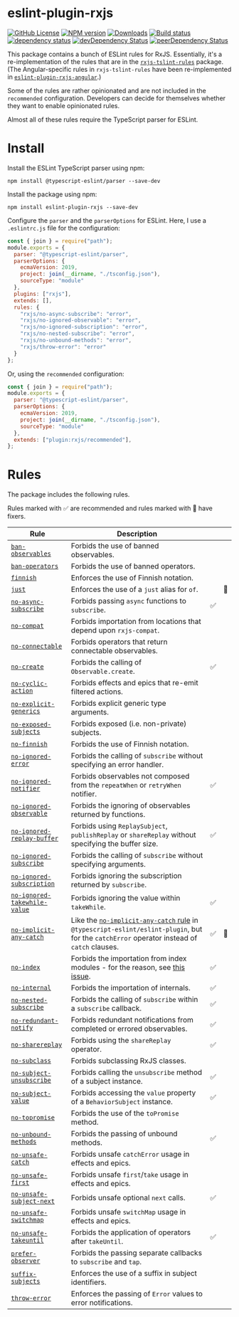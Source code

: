 # eslint-plugin-rxjs

[![GitHub License](https://img.shields.io/badge/license-MIT-blue.svg)](https://github.com/cartant/eslint-plugin-rxjs/blob/master/LICENSE)
[![NPM version](https://img.shields.io/npm/v/eslint-plugin-rxjs.svg)](https://www.npmjs.com/package/eslint-plugin-rxjs)
[![Downloads](http://img.shields.io/npm/dm/eslint-plugin-rxjs.svg)](https://npmjs.org/package/eslint-plugin-rxjs)
[![Build status](https://img.shields.io/circleci/build/github/cartant/eslint-plugin-rxjs?token=34077d419805b6295c5a946a155dc7ff142926c5)](https://app.circleci.com/pipelines/github/cartant)
[![dependency status](https://img.shields.io/david/cartant/eslint-plugin-rxjs.svg)](https://david-dm.org/cartant/eslint-plugin-rxjs)
[![devDependency Status](https://img.shields.io/david/dev/cartant/eslint-plugin-rxjs.svg)](https://david-dm.org/cartant/eslint-plugin-rxjs#info=devDependencies)
[![peerDependency Status](https://img.shields.io/david/peer/cartant/eslint-plugin-rxjs.svg)](https://david-dm.org/cartant/eslint-plugin-rxjs#info=peerDependencies)

This package contains a bunch of ESLint rules for RxJS. Essentially, it's a re-implementation of the rules that are in the [`rxjs-tslint-rules`](https://github.com/cartant/rxjs-tslint-rules) package. (The Angular-specific rules in `rxjs-tslint-rules` have been re-implemented in [`eslint-plugin-rxjs-angular`](https://github.com/cartant/eslint-plugin-rxjs-angular).)

Some of the rules are rather opinionated and are not included in the `recommended` configuration. Developers can decide for themselves whether they want to enable opinionated rules.

Almost all of these rules require the TypeScript parser for ESLint.

# Install

Install the ESLint TypeScript parser using npm:

```
npm install @typescript-eslint/parser --save-dev
```

Install the package using npm:

```
npm install eslint-plugin-rxjs --save-dev
```

Configure the `parser` and the `parserOptions` for ESLint. Here, I use a `.eslintrc.js` file for the configuration:

```js
const { join } = require("path");
module.exports = {
  parser: "@typescript-eslint/parser",
  parserOptions: {
    ecmaVersion: 2019,
    project: join(__dirname, "./tsconfig.json"),
    sourceType: "module"
  },
  plugins: ["rxjs"],
  extends: [],
  rules: {
    "rxjs/no-async-subscribe": "error",
    "rxjs/no-ignored-observable": "error",
    "rxjs/no-ignored-subscription": "error",
    "rxjs/no-nested-subscribe": "error",
    "rxjs/no-unbound-methods": "error",
    "rxjs/throw-error": "error"
  }
};
```

Or, using the `recommended` configuration:

```js
const { join } = require("path");
module.exports = {
  parser: "@typescript-eslint/parser",
  parserOptions: {
    ecmaVersion: 2019,
    project: join(__dirname, "./tsconfig.json"),
    sourceType: "module"
  },
  extends: ["plugin:rxjs/recommended"],
};
```

# Rules

The package includes the following rules.

Rules marked with ✅ are recommended and rules marked with 🔧 have fixers.

| Rule | Description | | |
| --- | --- | --- | --- |
| [`ban-observables`](https://github.com/cartant/eslint-plugin-rxjs/blob/main/docs/rules/ban-observables.md) | Forbids the use of banned observables. | | |
| [`ban-operators`](https://github.com/cartant/eslint-plugin-rxjs/blob/main/docs/rules/ban-operators.md) | Forbids the use of banned operators. | | |
| [`finnish`](https://github.com/cartant/eslint-plugin-rxjs/blob/main/docs/rules/finnish.md) | Enforces the use of Finnish notation. | | |
| [`just`](https://github.com/cartant/eslint-plugin-rxjs/blob/main/docs/rules/just.md) | Enforces the use of a `just` alias for `of`. | | 🔧 |
| [`no-async-subscribe`](https://github.com/cartant/eslint-plugin-rxjs/blob/main/docs/rules/no-async-subscribe.md) | Forbids passing `async` functions to `subscribe`. | ✅ | |
| [`no-compat`](https://github.com/cartant/eslint-plugin-rxjs/blob/main/docs/rules/no-compat.md) | Forbids importation from locations that depend upon `rxjs-compat`. | | |
| [`no-connectable`](https://github.com/cartant/eslint-plugin-rxjs/blob/main/docs/rules/no-connectable.md) | Forbids operators that return connectable observables. | | |
| [`no-create`](https://github.com/cartant/eslint-plugin-rxjs/blob/main/docs/rules/no-create.md) | Forbids the calling of `Observable.create`. | ✅ | |
| [`no-cyclic-action`](https://github.com/cartant/eslint-plugin-rxjs/blob/main/docs/rules/no-cyclic-action.md) | Forbids effects and epics that re-emit filtered actions. | | |
| [`no-explicit-generics`](https://github.com/cartant/eslint-plugin-rxjs/blob/main/docs/rules/no-explicit-generics.md) | Forbids explicit generic type arguments. | | |
| [`no-exposed-subjects`](https://github.com/cartant/eslint-plugin-rxjs/blob/main/docs/rules/no-exposed-subjects.md) | Forbids exposed  (i.e. non-private) subjects. | | |
| [`no-finnish`](https://github.com/cartant/eslint-plugin-rxjs/blob/main/docs/rules/no-finnish.md) | Forbids the use of Finnish notation. | | |
| [`no-ignored-error`](https://github.com/cartant/eslint-plugin-rxjs/blob/main/docs/rules/no-ignored-error.md) | Forbids the calling of `subscribe` without specifying an error handler. | | |
| [`no-ignored-notifier`](https://github.com/cartant/eslint-plugin-rxjs/blob/main/docs/rules/no-ignored-notifier.md) | Forbids observables not composed from the `repeatWhen` or `retryWhen` notifier. | ✅ | |
| [`no-ignored-observable`](https://github.com/cartant/eslint-plugin-rxjs/blob/main/docs/rules/no-ignored-observable.md) | Forbids the ignoring of observables returned by functions. | | |
| [`no-ignored-replay-buffer`](https://github.com/cartant/eslint-plugin-rxjs/blob/main/docs/rules/no-ignored-replay-buffer.md) | Forbids using `ReplaySubject`, `publishReplay` or `shareReplay` without specifying the buffer size. | ✅ | |
| [`no-ignored-subscribe`](https://github.com/cartant/eslint-plugin-rxjs/blob/main/docs/rules/no-ignored-subscribe.md) | Forbids the calling of `subscribe` without specifying arguments. | | |
| [`no-ignored-subscription`](https://github.com/cartant/eslint-plugin-rxjs/blob/main/docs/rules/no-ignored-subscription.md) | Forbids ignoring the subscription returned by `subscribe`. | | |
| [`no-ignored-takewhile-value`](https://github.com/cartant/eslint-plugin-rxjs/blob/main/docs/rules/no-ignored-takewhile-value.md) | Forbids ignoring the value within `takeWhile`. | ✅ | |
| [`no-implicit-any-catch`](https://github.com/cartant/eslint-plugin-rxjs/blob/main/docs/rules/no-implicit-any-catch.md) | Like the [`no-implicit-any-catch` rule](https://github.com/typescript-eslint/typescript-eslint/pull/2202) in `@typescript-eslint/eslint-plugin`, but for the `catchError` operator instead of `catch` clauses. | ✅ | 🔧 |
| [`no-index`](https://github.com/cartant/eslint-plugin-rxjs/blob/main/docs/rules/no-index.md) | Forbids the importation from index modules - for the reason, see [this issue](https://github.com/ReactiveX/rxjs/issues/4230). | ✅ | |
| [`no-internal`](https://github.com/cartant/eslint-plugin-rxjs/blob/main/docs/rules/no-internal.md) | Forbids the importation of internals. | ✅ | |
| [`no-nested-subscribe`](https://github.com/cartant/eslint-plugin-rxjs/blob/main/docs/rules/no-nested-subscribe.md) | Forbids the calling of `subscribe` within a `subscribe` callback. | ✅ | |
| [`no-redundant-notify`](https://github.com/cartant/eslint-plugin-rxjs/blob/main/docs/rules/no-redundant-notify.md) | Forbids redundant notifications from completed or errored observables. | ✅ | |
| [`no-sharereplay`](https://github.com/cartant/eslint-plugin-rxjs/blob/main/docs/rules/no-sharereplay.md) | Forbids using the `shareReplay` operator. | ✅ | |
| [`no-subclass`](https://github.com/cartant/eslint-plugin-rxjs/blob/main/docs/rules/no-subclass.md) | Forbids subclassing RxJS classes. | | |
| [`no-subject-unsubscribe`](https://github.com/cartant/eslint-plugin-rxjs/blob/main/docs/rules/no-subject-unsubscribe.md) | Forbids calling the `unsubscribe` method of a subject instance. | ✅ | |
| [`no-subject-value`](https://github.com/cartant/eslint-plugin-rxjs/blob/main/docs/rules/no-subject-value.md) | Forbids accessing the `value` property of a `BehaviorSubject` instance. | ✅ | |
| [`no-topromise`](https://github.com/cartant/eslint-plugin-rxjs/blob/main/docs/rules/no-topromise.md) | Forbids the use of the `toPromise` method. | | |
| [`no-unbound-methods`](https://github.com/cartant/eslint-plugin-rxjs/blob/main/docs/rules/no-unbound-methods.md) | Forbids the passing of unbound methods. | ✅ | |
| [`no-unsafe-catch`](https://github.com/cartant/eslint-plugin-rxjs/blob/main/docs/rules/no-unsafe-catch.md) | Forbids unsafe `catchError` usage in effects and epics. | | |
| [`no-unsafe-first`](https://github.com/cartant/eslint-plugin-rxjs/blob/main/docs/rules/no-unsafe-first.md) | Forbids unsafe `first`/`take` usage in effects and epics. | | |
| [`no-unsafe-subject-next`](https://github.com/cartant/eslint-plugin-rxjs/blob/main/docs/rules/no-unsafe-subject-next.md) | Forbids unsafe optional `next` calls. | ✅ | |
| [`no-unsafe-switchmap`](https://github.com/cartant/eslint-plugin-rxjs/blob/main/docs/rules/no-unsafe-switchmap.md) | Forbids unsafe `switchMap` usage in effects and epics. | | |
| [`no-unsafe-takeuntil`](https://github.com/cartant/eslint-plugin-rxjs/blob/main/docs/rules/no-unsafe-takeuntil.md) | Forbids the application of operators after `takeUntil`. | ✅ | |
| [`prefer-observer`](https://github.com/cartant/eslint-plugin-rxjs/blob/main/docs/rules/prefer-observer.md) | Forbids the passing separate callbacks to `subscribe` and `tap`. | | |
| [`suffix-subjects`](https://github.com/cartant/eslint-plugin-rxjs/blob/main/docs/rules/suffix-subjects.md) | Enforces the use of a suffix in subject identifiers. | | |
| [`throw-error`](https://github.com/cartant/eslint-plugin-rxjs/blob/main/docs/rules/throw-error.md) | Enforces the passing of `Error` values to error notifications. | | |
